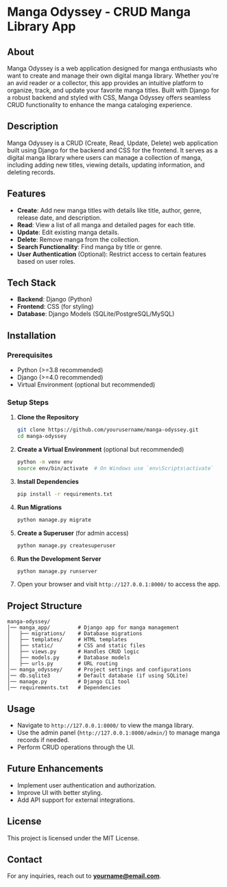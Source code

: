 # Manga Odyssey - CRUD Manga Library App

## About
Manga Odyssey is a web application designed for manga enthusiasts who want to create and manage their own digital manga library. Whether you're an avid reader or a collector, this app provides an intuitive platform to organize, track, and update your favorite manga titles. Built with Django for a robust backend and styled with CSS, Manga Odyssey offers seamless CRUD functionality to enhance the manga cataloging experience.

## Description
Manga Odyssey is a CRUD (Create, Read, Update, Delete) web application built using Django for the backend and CSS for the frontend. It serves as a digital manga library where users can manage a collection of manga, including adding new titles, viewing details, updating information, and deleting records.

## Features
- **Create**: Add new manga titles with details like title, author, genre, release date, and description.
- **Read**: View a list of all manga and detailed pages for each title.
- **Update**: Edit existing manga details.
- **Delete**: Remove manga from the collection.
- **Search Functionality**: Find manga by title or genre.
- **User Authentication** (Optional): Restrict access to certain features based on user roles.

## Tech Stack
- **Backend**: Django (Python)
- **Frontend**: CSS (for styling)
- **Database**: Django Models (SQLite/PostgreSQL/MySQL)

## Installation
### Prerequisites
- Python (>=3.8 recommended)
- Django (>=4.0 recommended)
- Virtual Environment (optional but recommended)

### Setup Steps
1. **Clone the Repository**
   ```bash
   git clone https://github.com/yourusername/manga-odyssey.git
   cd manga-odyssey
   ```
2. **Create a Virtual Environment** (optional but recommended)
   ```bash
   python -m venv env
   source env/bin/activate  # On Windows use `env\Scripts\activate`
   ```
3. **Install Dependencies**
   ```bash
   pip install -r requirements.txt
   ```
4. **Run Migrations**
   ```bash
   python manage.py migrate
   ```
5. **Create a Superuser** (for admin access)
   ```bash
   python manage.py createsuperuser
   ```
6. **Run the Development Server**
   ```bash
   python manage.py runserver
   ```
7. Open your browser and visit `http://127.0.0.1:8000/` to access the app.

## Project Structure
```
manga-odyssey/
│── manga_app/         # Django app for manga management
│   ├── migrations/    # Database migrations
│   ├── templates/     # HTML templates
│   ├── static/        # CSS and static files
│   ├── views.py       # Handles CRUD logic
│   ├── models.py      # Database models
│   ├── urls.py        # URL routing
│── manga_odyssey/     # Project settings and configurations
│── db.sqlite3         # Default database (if using SQLite)
│── manage.py          # Django CLI tool
│── requirements.txt   # Dependencies
```

## Usage
- Navigate to `http://127.0.0.1:8000/` to view the manga library.
- Use the admin panel (`http://127.0.0.1:8000/admin/`) to manage manga records if needed.
- Perform CRUD operations through the UI.

## Future Enhancements
- Implement user authentication and authorization.
- Improve UI with better styling.
- Add API support for external integrations.

## License
This project is licensed under the MIT License.

## Contact
For any inquiries, reach out to **yourname@email.com**.

